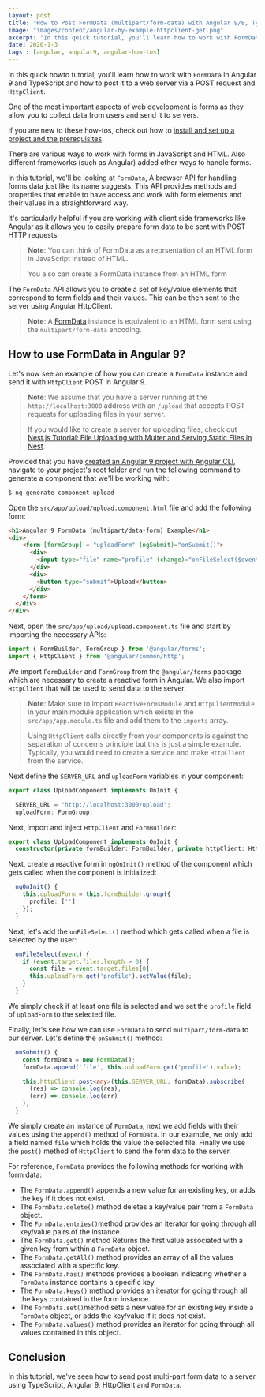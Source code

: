 ```yaml
---
layout: post
title: "How to Post FormData (multipart/form-data) with Angular 9/8, TypeScript and HttpClient"
image: "images/content/angular-by-example-httpclient-get.png"
excerpt: "In this quick tutorial, you'll learn how to work with FormData in Angular 9/8 and how to post it to a web server via a POST request and HttpClient" 
date: 2020-1-3
tags : [angular, angular9, angular-how-tos] 
---
```



In this quick howto tutorial, you'll learn how to work with `FormData` in Angular 9 and TypeScript and how to post it to a web server via a POST request and `HttpClient`. 

One of the most important aspects of web development is forms as they allow you to collect data from users and send it to servers.

If you are new to these how-tos, check out how to [install and set up a project and the prerequisites](https://www.techiediaries.com/angular-cli-tutorial/).

There are various ways to work with forms in JavaScript and HTML. Also different frameworks (such as Angular) added other ways to handle forms. 

In this tutorial, we'll be looking at `FormData`, A browser API for handling forms data just like its name suggests. This API provides methods and properties that enable to have access and work with form elements and their values in a straightforward way.

It's particularly helpful if you are working with client side frameworks like Angular as it allows you to easily prepare form data to be sent with POST HTTP requests.
 

> **Note**: You can think of FormData as a reprsentation of an HTML form in JavaScript instead of HTML. 
>
> You also can create a FormData instance from an HTML form 


The `FormData` API allows you to create a set of key/value elements that correspond to form fields and their values. This can be then sent to the server using Angular HttpClient. 

> **Note**: A [FormData](https://www.techiediaries.com/formdata/) instance is equivalent to an HTML form sent using the `multipart/form-data` encoding. 

## How to use FormData in Angular 9?

Let's now see an example of how you can create a `FormData` instance and send it with `HttpClient` POST in Angular 9.

> **Note**: We assume that you have a server running at the `http://localhost:3000` address with an `/upload` that accepts POST requests for uploading files in your server.
>
> If you would like to create a server for uploading files, check out [Nest.js Tutorial: File Uploading with Multer and Serving Static Files in Nest](https://www.techiediaries.com/nestjs-upload-serve-static-file/).

Provided that you have [created an Angular 9 project with Angular CLI](https://www.techiediaries.com/angular-cli-tutorial/), navigate to your project's root folder and run the following command to generate a component that we'll be working with:

```bash
$ ng generate component upload
```

Open the `src/app/upload/upload.component.html` file and add the following form:

```html
<h1>Angular 9 FormData (multipart/data-form) Example</h1>
<div>
    <form [formGroup] = "uploadForm" (ngSubmit)="onSubmit()">      
      <div>
        <input type="file" name="profile" (change)="onFileSelect($event)" />
      </div>
      <div>
        <button type="submit">Upload</button>
      </div>
    </form>
  </div>
</div>
```

Next, open the `src/app/upload/upload.component.ts` file and start by importing the necessary APIs:

```ts
import { FormBuilder, FormGroup } from '@angular/forms';
import { HttpClient } from '@angular/common/http';
```

We import `FormBuilder` and `FormGroup` from the `@angular/forms` package which are necessary to create a reactive form in Angular. We also import `HttpClient` that will be used to send data to the server.

> **Note**: Make sure to import `ReactiveFormsModule` and `HttpClientModule` in your main module application which exists in the `src/app/app.module.ts` file and add them to the `imports` array.
> 
> Using `HttpClient` calls directly from your components is against the separation of concerns principle but this is just a simple example. Typically, you would need to create a service and make `HttpClient` from the service.  

Next define the `SERVER_URL` and `uploadForm` variables in your component:

```ts
export class UploadComponent implements OnInit {

  SERVER_URL = "http://localhost:3000/upload";
  uploadForm: FormGroup;  
```

Next, import and inject `HttpClient` and `FormBuilder`:

```ts
export class UploadComponent implements OnInit {
  constructor(private formBuilder: FormBuilder, private httpClient: HttpClient) { }
```



Next, create a reactive form in `ngOnInit()` method of the component which gets called when the component is initialized:

```ts
  ngOnInit() {
    this.uploadForm = this.formBuilder.group({
      profile: ['']
    });
  }
```

Next, let's add the `onFileSelect()` method which gets called when a file is selected by the user:

```ts
  onFileSelect(event) {
    if (event.target.files.length > 0) {
      const file = event.target.files[0];
      this.uploadForm.get('profile').setValue(file);
    }
  }
```

We simply check if at least one file is selected and we set the `profile` field of `uploadForm` to the selected file.

Finally, let's see how we can use `FormData` to send `multipart/form-data` to our server. Let's define the `onSubmit()` method:

```ts
  onSubmit() {
    const formData = new FormData();
    formData.append('file', this.uploadForm.get('profile').value);

    this.httpClient.post<any>(this.SERVER_URL, formData).subscribe(
      (res) => console.log(res),
      (err) => console.log(err)
    );
  }
```

We simply create an instance of `FormData`, next we add fields with their values using the `append()` method of `FormData`. In our example, we only add a field named `file` which holds the value the selected file. Finally we use the `post()` method of `HttpClient` to send the form data to the server.

For reference, `FormData` provides the following methods for working with form data:

- The `FormData.append()` appends a new value for an existing key, or adds the key if it does not exist.
- The `FormData.delete()` method deletes a key/value pair from a  `FormData`  object.
- The `FormData.entries()`method provides an iterator for going through all key/value pairs of the instance. 
- The `FormData.get()` method Returns the first value associated with a given key from within a  `FormData`  object.
- The `FormData.getAll()` method provides an array of all the values associated with a specific key.
- The `FormData.has()` methods provides a boolean indicating whether a `FormData` instance contains a specific key.
- The `FormData.keys()` method provides an iterator for going through all the keys contained in the form instance.
- The `FormData.set()`method sets a new value for an existing key inside a `FormData` object, or adds the key/value if it does not exist.
- The `FormData.values()` method provides an iterator for going through all values contained in this object.

## Conclusion

In this tutorial, we've seen how to send post multi-part form data to a server using TypeScript, Angular 9, HttpClient and `FormData`.  



 


